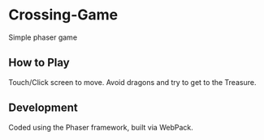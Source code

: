 # Crossing-Game
Simple phaser game

## How to Play
Touch/Click screen to move. Avoid dragons and try to get to the Treasure.

## Development
Coded using the Phaser framework, built via WebPack.


